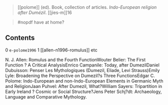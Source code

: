 > [[polome]] (ed).
> Book, collection of articles.
> *Indo-European religion after Dumézil*.
> [[jies-m]]16

> #nopdf 
> have at home?

## Contents

0 `e-polome1996`
1 [[allen-n1996-romulus]]
etc

N. J. Allen: Romulus and the Fourth FunctionWouter Belier: The First Function ? A Critical AnalysisEnrico Campanile: Today, after DumezilDaniel Dubuisson: Penser Les Mythologiques (Dumezil, Eliade, Levi Strauss)Emily Lyle: Broadening the Perspective on Dumezil?s Three FunctionsEdgar C. Polome: Indo-European and non-Indo-European Elements in Germanic Myth and ReligionJaan Puhvel: After Dumezil, What?William Sayers: Tripartition in Early Ireland ? Cosmic or Social Structure?Jens Peter Schj?dt: Archaeology, Language and Comparative Mythology.